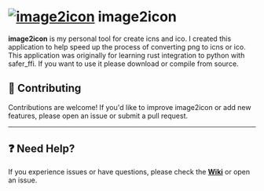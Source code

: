 # [![image2icon](resource/image2icon.png)](resource/image2icon.png) image2icon

**image2icon** is my personal tool for create icns and ico. I created this application to help speed up the process of converting png to icns or ico. This application was originally for learning rust integration to python with safer_ffi. If you want to use it please download or compile from source.

## 🤝 Contributing

Contributions are welcome! If you'd like to improve image2icon or add new features, please open an issue or submit a pull request.

---

## ❓ Need Help?

If you experience issues or have questions, please check the **[Wiki](https://github.com/ziprangga/image2icon/wiki)** or open an issue.
